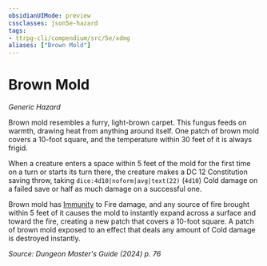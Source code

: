 ```yaml
---
obsidianUIMode: preview
cssclasses: json5e-hazard
tags:
- ttrpg-cli/compendium/src/5e/xdmg
aliases: ["Brown Mold"]
---
```

# Brown Mold
*Generic Hazard*  

Brown mold resembles a furry, light-brown carpet. This fungus feeds on warmth, drawing heat from anything around itself. One patch of brown mold covers a 10-foot square, and the temperature within 30 feet of it is always frigid.

When a creature enters a space within 5 feet of the mold for the first time on a turn or starts its turn there, the creature makes a DC 12 Constitution saving throw, taking `dice:4d10|noform|avg|text(22)` (`4d10`) Cold damage on a failed save or half as much damage on a successful one.

Brown mold has [Immunity](3-Compendium/rules/variant-rules/immunity-xphb.md) to Fire damage, and any source of fire brought within 5 feet of it causes the mold to instantly expand across a surface and toward the fire, creating a new patch that covers a 10-foot square. A patch of brown mold exposed to an effect that deals any amount of Cold damage is destroyed instantly.

*Source: Dungeon Master's Guide (2024) p. 76*